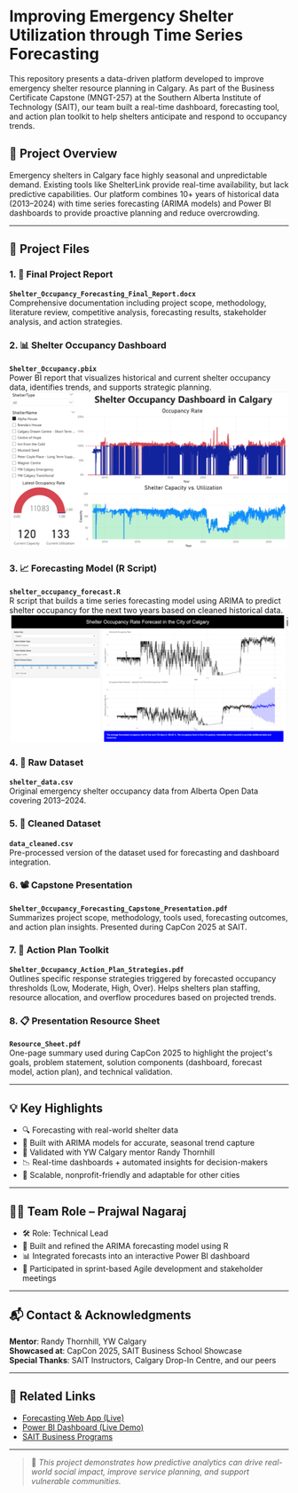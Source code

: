 # Improving Emergency Shelter Utilization through Time Series Forecasting

This repository presents a data-driven platform developed to improve emergency shelter resource planning in Calgary. As part of the Business Certificate Capstone (MNGT-257) at the Southern Alberta Institute of Technology (SAIT), our team built a real-time dashboard, forecasting tool, and action plan toolkit to help shelters anticipate and respond to occupancy trends.

## 📌 Project Overview

Emergency shelters in Calgary face highly seasonal and unpredictable demand. Existing tools like ShelterLink provide real-time availability, but lack predictive capabilities. Our platform combines 10+ years of historical data (2013–2024) with time series forecasting (ARIMA models) and Power BI dashboards to provide proactive planning and reduce overcrowding.

---

## 📁 Project Files

### 1. 📄 Final Project Report  
**`Shelter_Occupancy_Forecasting_Final_Report.docx`**  
Comprehensive documentation including project scope, methodology, literature review, competitive analysis, forecasting results, stakeholder analysis, and action strategies.

### 2. 📊 Shelter Occupancy Dashboard  
**`Shelter_Occupancy.pbix`**  
Power BI report that visualizes historical and current shelter occupancy data, identifies trends, and supports strategic planning.  
![Power BI Dashboard Snapshot](snapshot_dashboard.png)

### 3. 📈 Forecasting Model (R Script)  
**`shelter_occupancy_forecast.R`**  
R script that builds a time series forecasting model using ARIMA to predict shelter occupancy for the next two years based on cleaned historical data.  
![Shiny App Forecast Snapshot](snapshot_app.png)

### 4. 🧾 Raw Dataset  
**`shelter_data.csv`**  
Original emergency shelter occupancy data from Alberta Open Data covering 2013–2024.

### 5. 🧹 Cleaned Dataset  
**`data_cleaned.csv`**  
Pre-processed version of the dataset used for forecasting and dashboard integration.

### 6. 📽️ Capstone Presentation  
**`Shelter_Occupancy_Forecasting_Capstone_Presentation.pdf`**  
Summarizes project scope, methodology, tools used, forecasting outcomes, and action plan insights. Presented during CapCon 2025 at SAIT.

### 7. 📄 Action Plan Toolkit  
**`Shelter_Occupancy_Action_Plan_Strategies.pdf`**  
Outlines specific response strategies triggered by forecasted occupancy thresholds (Low, Moderate, High, Over). Helps shelters plan staffing, resource allocation, and overflow procedures based on projected trends.

### 8. 📋 Presentation Resource Sheet  
**`Resource_Sheet.pdf`**  
One-page summary used during CapCon 2025 to highlight the project's goals, problem statement, solution components (dashboard, forecast model, action plan), and technical validation.  

---

## 💡 Key Highlights
- 🔍 Forecasting with real-world shelter data
- 🧠 Built with ARIMA models for accurate, seasonal trend capture
- 💼 Validated with YW Calgary mentor Randy Thornhill
- 📉 Real-time dashboards + automated insights for decision-makers
- 📱 Scalable, nonprofit-friendly and adaptable for other cities

---

## 👨‍💼 Team Role – Prajwal Nagaraj
- 🛠️ Role: Technical Lead
- 🧪 Built and refined the ARIMA forecasting model using R
- 📊 Integrated forecasts into an interactive Power BI dashboard
- 🔄 Participated in sprint-based Agile development and stakeholder meetings

---

## 📬 Contact & Acknowledgments

**Mentor**: Randy Thornhill, YW Calgary  
**Showcased at**: CapCon 2025, SAIT Business School Showcase  
**Special Thanks**: SAIT Instructors, Calgary Drop-In Centre, and our peers

---

## 🔗 Related Links

- [Forecasting Web App (Live)](https://firstconsultinggroup.shinyapps.io/ShelterOccupancyForecast/)
- [Power BI Dashboard (Live Demo)](https://app.powerbi.com/links/0-YCl6BC8x?ctid=f52f2183-9f67-4ad2-b656-6f754fe196cb&pbi_source=linkShare)
- [SAIT Business Programs](https://www.sait.ca/programs-and-courses)

---

> 📌 _This project demonstrates how predictive analytics can drive real-world social impact, improve service planning, and support vulnerable communities._
